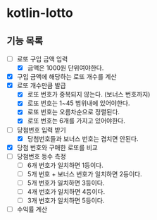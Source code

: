 # kotlin-lotto

## 기능 목록

- [ ] 로또 구입 금액 입력
  - [x] 금액은 1000원 단위여야한다.
- [x] 구입 금액에 해당하는 로또 개수를 계산
- [x] 로또 개수만큼 발급
  - [x] 로또 번호가 중복되지 않는다. (보너스 번호까지)
  - [x] 로또 번호는 1~45 범위내에 있어야한다.
  - [x] 로또 번호는 오름차순으로 정렬된다.
  - [x] 로또 번호는 6개를 가지고 있어야한다.
- [ ] 당첨번호 입력 받기
  - [x] 당첨번호들과 보너스 번호는 겹치면 안된다.
- [x] 당첨 번호와 구매한 로또를 비교
- [ ] 당첨번호 등수 측정
  - [ ] 6개 번호가 일치하면 1등이다.
  - [ ] 5개 번호 + 보너스 번호가 일치하면 2등이다.
  - [ ] 5개 번호가 일치하면 3등이다.
  - [ ] 4개 번호가 일치하면 4등이다.
  - [ ] 3개 번호가 일치하면 5등이다.
- [ ] 수익률 계산